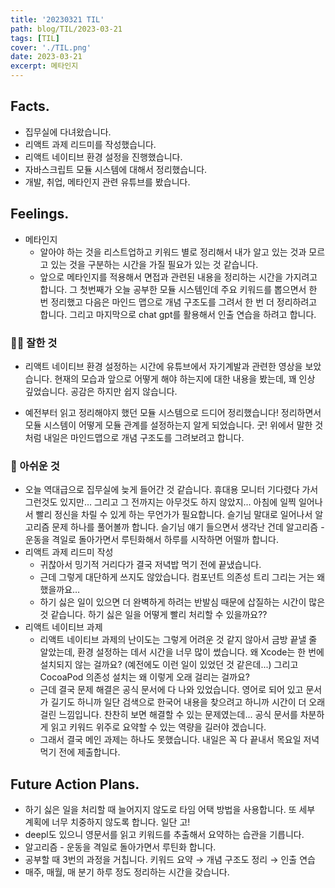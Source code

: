```yaml
---
title: '20230321 TIL'
path: blog/TIL/2023-03-21
tags: [TIL]
cover: './TIL.png'
date: 2023-03-21
excerpt: 메타인지
---
```


## Facts.

- 집무실에 다녀왔습니다.
- 리액트 과제 리드미를 작성했습니다.
- 리액트 네이티브 환경 설정을 진행했습니다.
- 자바스크립트 모듈 시스템에 대해서 정리했습니다.
- 개발, 취업, 메타인지 관련 유튜브를 봤습니다.

## Feelings.

- 메타인지
    - 알아야 하는 것을 리스트업하고 키워드 별로 정리해서 내가 알고 있는 것과 모르고 있는 것을 구분하는 시간을 가질 필요가 있는 것 같습니다.
    - 앞으로 메타인지를 적용해서 면접과 관련된 내용을 정리하는 시간을 가지려고 합니다. 그 첫번째가 오늘 공부한 모듈 시스템인데 주요 키워드를 뽑으면서 한 번 정리했고 다음은 마인드 맵으로 개념 구조도를 그려서 한 번 더 정리하려고 합니다. 그리고 마지막으로 chat gpt를 활용해서 인출 연습을 하려고 합니다.

### 👍🏻 잘한 것

- 리액트 네이티브 환경 설정하는 시간에 유튜브에서 자기계발과 관련한 영상을 보았습니다. 현재의 모습과 앞으로 어떻게 해야 하는지에 대한 내용을 봤는데, 꽤 인상 깊었습니다. 공감은 하지만 쉽지 않습니다. 

- 예전부터 읽고 정리해야지 했던 모듈 시스템으로 드디어 정리했습니다! 정리하면서 모듈 시스템이 어떻게 모듈 관계를 설정하는지 알게 되었습니다. 굿! 위에서 말한 것처럼 내일은 마인드맵으로 개념 구조도를 그려보려고 합니다.

### 🥲 아쉬운 것

- 오늘 역대급으로 집무실에 늦게 들어간 것 같습니다. 휴대용 모니터 기다렸다 가서 그런것도 있지만… 그리고 그 전까지는 아무것도 하지 않았지… 아침에 일찍 일어나서 빨리 정신을 차릴 수 있게 하는 무언가가 필요합니다. 슬기님 말대로 일어나서 알고리즘 문제 하나를 풀어볼까 합니다. 슬기님 얘기 들으면서 생각난 건데 알고리즘 - 운동을 격일로 돌아가면서 루틴화해서 하루를 시작하면 어떨까 합니다.
- 리액트 과제 리드미 작성
    - 귀찮아서 밍기적 거리다가 결국 저녁밥 먹기 전에 끝냈습니다.
    - 근데 그렇게 대단하게 쓰지도 않았습니다. 컴포넌트 의존성 트리 그리는 거는 왜 했을까요…
    - 하기 싫은 일이 있으면 더 완벽하게 하려는 반발심 때문에 삽질하는 시간이 많은 것 같습니다. 하기 싫은 일을 어떻게 빨리 처리할 수 있을까요??
- 리액트 네이티브 과제
    - 리액트 네이티브 과제의 난이도는 그렇게 어려운 것 같지 않아서 금방 끝낼 줄 알았는데, 환경 설정하는 데서 시간을 너무 많이 썼습니다. 왜 Xcode는 한 번에 설치되지 않는 걸까요? (예전에도 이런 일이 있었던 것 같은데...) 그리고 CocoaPod 의존성 설치는 왜 이렇게 오래 걸리는 걸까요?
    - 근데 결국 문제 해결은 공식 문서에 다 나와 있었습니다. 영어로 되어 있고 문서가 길기도 하니까 일단 검색으로 한국어 내용을 찾으려고 하니까 시간이 더 오래 걸린 느낌입니다. 찬찬히 보면 해결할 수 있는 문제였는데... 공식 문서를 차분하게 읽고 키워드 위주로 요약할 수 있는 역량을 길러야 겠습니다.
    - 그래서 결국 메인 과제는 하나도 못했습니다. 내일은 꼭 다 끝내서 목요일 저녁 먹기 전에 제출합니다.

## Future Action Plans.

- 하기 싫은 일을 처리할 때 늘어지지 않도로 타임 어택 방법을 사용합니다. 또 세부 계획에 너무 치중하지 않도록 합니다. 일단 고!
- deepl도 있으니 영문서를 읽고 키워드를 추출해서 요약하는 습관을 기릅니다.
- 알고리즘 - 운동을 격일로 돌아가면서 루틴화 합니다.
- 공부할 때 3번의 과정을 거칩니다. 키워드 요약 → 개념 구조도 정리 → 인출 연습
- 매주, 매월, 매 분기 하루 정도 정리하는 시간을 갖습니다.